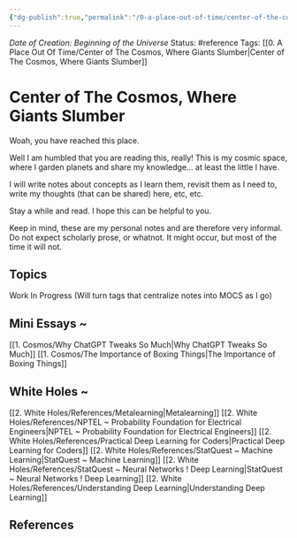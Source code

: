 ```yaml
---
{"dg-publish":true,"permalink":"/0-a-place-out-of-time/center-of-the-cosmos-where-giants-slumber/","tags":["gardenEntry"]}
---
```


*Date of Creation: Beginning of the Universe*
Status: #reference
Tags: [[0. A Place Out Of Time/Center of The Cosmos, Where Giants Slumber\|Center of The Cosmos, Where Giants Slumber]]
# Center of The Cosmos, Where Giants Slumber

Woah, you have reached this place.

Well I am humbled that you are reading this, really!
This is my cosmic space, where I garden planets and share my knowledge... at least the little I have.

I will write notes about concepts as I learn them, revisit them as I need to, write my thoughts (that can be shared) here, etc, etc. 

Stay a while and read. I hope this can be helpful to you.

Keep in mind, these are my personal notes and are therefore very informal. Do not expect scholarly prose, or whatnot. It might occur, but most of the time it will not.
## Topics
Work In Progress (Will turn tags that centralize notes into MOCS as I go)
## Mini Essays ~
[[1. Cosmos/Why ChatGPT Tweaks So Much\|Why ChatGPT Tweaks So Much]]
[[1. Cosmos/The Importance of Boxing Things\|The Importance of Boxing Things]]
## White Holes ~ 
[[2. White Holes/References/Metalearning\|Metalearning]]
[[2. White Holes/References/NPTEL ~ Probability Foundation for Electrical Engineers\|NPTEL ~ Probability Foundation for Electrical Engineers]]
[[2. White Holes/References/Practical Deep Learning for Coders\|Practical Deep Learning for Coders]]
[[2. White Holes/References/StatQuest ~ Machine Learning\|StatQuest ~ Machine Learning]]
[[2. White Holes/References/StatQuest ~ Neural Networks ! Deep Learning\|StatQuest ~ Neural Networks ! Deep Learning]]
[[2. White Holes/References/Understanding Deep Learning\|Understanding Deep Learning]]
## References
